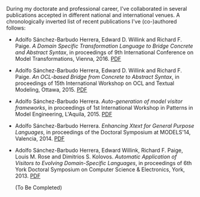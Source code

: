 During my doctorate and professional career, I've collaborated in several publications
accepted in different national and international venues. A chronologically inverted list of
recent publications I've (co-)authored follows:

* Adolfo Sánchez-Barbudo Herrera, Edward D. Willink and Richard F. Paige. 
  *A Domain Specific Transformation Language to Bridge Concrete and Abstract Syntax*, 
  in proceedings of 9th International Conference on Model Transformations, Vienna, 2016. 
  [PDF](TBD)
* Adolfo Sánchez-Barbudo Herrera, Edward D. Willink and Richard F. Paige. 
  *An OCL-based Bridge from Concrete to Abstract Syntax*, 
  in proceedings of 15th International Workshop on OCL and Textual Modeling, Ottawa, 2015. 
  [PDF](http://ceur-ws.org/Vol-1512/paper02.pdf)
* Adolfo Sánchez-Barbudo Herrera.
  *Auto-generation of model visitor frameworks*, 
  in proceedings of 1st International Workshop in Patterns in Model Engineering, L'Aquila, 2015. 
  [PDF](TBD)
* Adolfo Sánchez-Barbudo Herrera.
  *Enhancing Xtext for General Purpose Languages*, 
  in proceedings of the Doctoral Symposium at MODELS'14, Valencia, 2014. 
  [PDF](http://ceur-ws.org/Vol-1321/dsmodels14_5.pdf)
* Adolfo Sánchez-Barbudo Herrera, Edward Willink, Richard F. Paige, Louis M. Rose and Dimitrios S. Kolovos.
  *Automatic Application of Visitors to Evolving Domain-Specific Languages*, 
  in proceedings of 6th York Doctoral Symposium on Computer Science & Electronics, York, 2013. 
  [PDF](https://www.cs.york.ac.uk/ftpdir/reports/2014/YCS/493/YCS-2014-493.pdf)
  
  (To Be Completed)